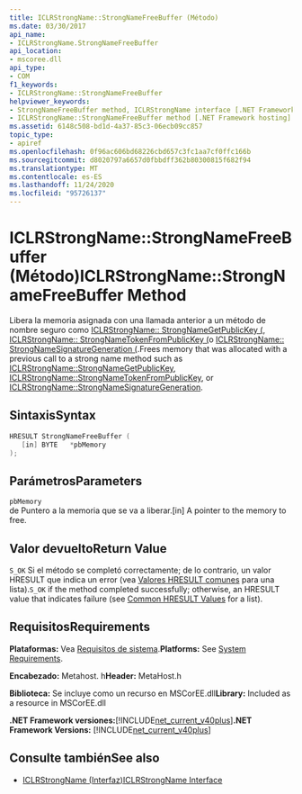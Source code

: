 ```yaml
---
title: ICLRStrongName::StrongNameFreeBuffer (Método)
ms.date: 03/30/2017
api_name:
- ICLRStrongName.StrongNameFreeBuffer
api_location:
- mscoree.dll
api_type:
- COM
f1_keywords:
- ICLRStrongName::StrongNameFreeBuffer
helpviewer_keywords:
- StrongNameFreeBuffer method, ICLRStrongName interface [.NET Framework hosting]
- ICLRStrongName::StrongNameFreeBuffer method [.NET Framework hosting]
ms.assetid: 6148c508-bd1d-4a37-85c3-06ecb09cc857
topic_type:
- apiref
ms.openlocfilehash: 0f96ac606bd68226cbd657c3fc1aa7cf0ffc166b
ms.sourcegitcommit: d8020797a6657d0fbbdff362b80300815f682f94
ms.translationtype: MT
ms.contentlocale: es-ES
ms.lasthandoff: 11/24/2020
ms.locfileid: "95726137"
---
```

# <a name="iclrstrongnamestrongnamefreebuffer-method"></a><span data-ttu-id="02ef6-102">ICLRStrongName::StrongNameFreeBuffer (Método)</span><span class="sxs-lookup"><span data-stu-id="02ef6-102">ICLRStrongName::StrongNameFreeBuffer Method</span></span>

<span data-ttu-id="02ef6-103">Libera la memoria asignada con una llamada anterior a un método de nombre seguro como [ICLRStrongName:: StrongNameGetPublicKey (](iclrstrongname-strongnamegetpublickey-method.md), [ICLRStrongName:: StrongNameTokenFromPublicKey (](iclrstrongname-strongnametokenfrompublickey-method.md)o [ICLRStrongName:: StrongNameSignatureGeneration (](iclrstrongname-strongnamesignaturegeneration-method.md).</span><span class="sxs-lookup"><span data-stu-id="02ef6-103">Frees memory that was allocated with a previous call to a strong name method such as [ICLRStrongName::StrongNameGetPublicKey](iclrstrongname-strongnamegetpublickey-method.md), [ICLRStrongName::StrongNameTokenFromPublicKey](iclrstrongname-strongnametokenfrompublickey-method.md), or [ICLRStrongName::StrongNameSignatureGeneration](iclrstrongname-strongnamesignaturegeneration-method.md).</span></span>  
  
## <a name="syntax"></a><span data-ttu-id="02ef6-104">Sintaxis</span><span class="sxs-lookup"><span data-stu-id="02ef6-104">Syntax</span></span>  
  
```cpp  
HRESULT StrongNameFreeBuffer (
   [in] BYTE   *pbMemory  
);  
```  
  
## <a name="parameters"></a><span data-ttu-id="02ef6-105">Parámetros</span><span class="sxs-lookup"><span data-stu-id="02ef6-105">Parameters</span></span>  

 `pbMemory`  
 <span data-ttu-id="02ef6-106">de Puntero a la memoria que se va a liberar.</span><span class="sxs-lookup"><span data-stu-id="02ef6-106">[in] A pointer to the memory to free.</span></span>  
  
## <a name="return-value"></a><span data-ttu-id="02ef6-107">Valor devuelto</span><span class="sxs-lookup"><span data-stu-id="02ef6-107">Return Value</span></span>  

 <span data-ttu-id="02ef6-108">`S_OK` Si el método se completó correctamente; de lo contrario, un valor HRESULT que indica un error (vea [Valores HRESULT comunes](/windows/win32/seccrypto/common-hresult-values) para una lista).</span><span class="sxs-lookup"><span data-stu-id="02ef6-108">`S_OK` if the method completed successfully; otherwise, an HRESULT value that indicates failure (see [Common HRESULT Values](/windows/win32/seccrypto/common-hresult-values) for a list).</span></span>  
  
## <a name="requirements"></a><span data-ttu-id="02ef6-109">Requisitos</span><span class="sxs-lookup"><span data-stu-id="02ef6-109">Requirements</span></span>  

 <span data-ttu-id="02ef6-110">**Plataformas:** Vea [Requisitos de sistema](../../get-started/system-requirements.md).</span><span class="sxs-lookup"><span data-stu-id="02ef6-110">**Platforms:** See [System Requirements](../../get-started/system-requirements.md).</span></span>  
  
 <span data-ttu-id="02ef6-111">**Encabezado:** Metahost. h</span><span class="sxs-lookup"><span data-stu-id="02ef6-111">**Header:** MetaHost.h</span></span>  
  
 <span data-ttu-id="02ef6-112">**Biblioteca:** Se incluye como un recurso en MSCorEE.dll</span><span class="sxs-lookup"><span data-stu-id="02ef6-112">**Library:** Included as a resource in MSCorEE.dll</span></span>  
  
 <span data-ttu-id="02ef6-113">**.NET Framework versiones:**[!INCLUDE[net_current_v40plus](../../../../includes/net-current-v40plus-md.md)]</span><span class="sxs-lookup"><span data-stu-id="02ef6-113">**.NET Framework Versions:** [!INCLUDE[net_current_v40plus](../../../../includes/net-current-v40plus-md.md)]</span></span>  
  
## <a name="see-also"></a><span data-ttu-id="02ef6-114">Consulte también</span><span class="sxs-lookup"><span data-stu-id="02ef6-114">See also</span></span>

- [<span data-ttu-id="02ef6-115">ICLRStrongName (Interfaz)</span><span class="sxs-lookup"><span data-stu-id="02ef6-115">ICLRStrongName Interface</span></span>](iclrstrongname-interface.md)

